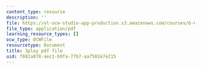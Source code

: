 ```yaml
---
content_type: resource
description: ''
file: https://ol-ocw-studio-app-production.s3.amazonaws.com/courses/6-0001-introduction-to-computer-science-and-programming-in-python-fall-2016/f882a878aec1b9fa77b7aa7502e7e215_-jjUoTiaSHw.pdf
file_type: application/pdf
learning_resource_types: []
ocw_type: OCWFile
resourcetype: Document
title: 3play pdf file
uid: f882a878-aec1-b9fa-77b7-aa7502e7e215
---
```

